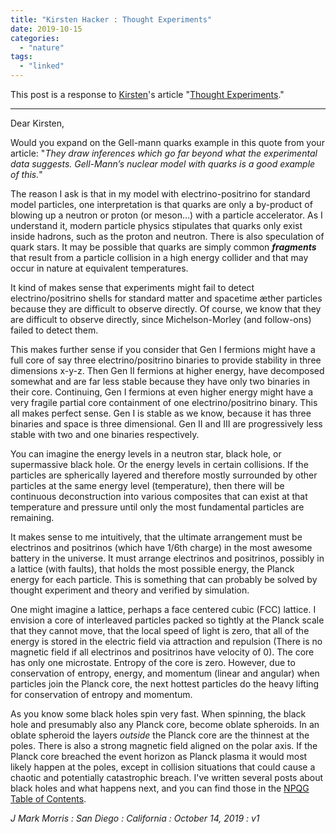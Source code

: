 ```yaml
---
title: "Kirsten Hacker : Thought Experiments"
date: 2019-10-15
categories: 
  - "nature"
tags: 
  - "linked"
---
```


This post is a response to [Kirsten](https://kirstenhacker.wordpress.com/)'s article "[Thought Experiments](https://kirstenhacker.wordpress.com/2019/09/05/thought-experiments/)." 

* * *

Dear Kirsten,

Would you expand on the Gell-mann quarks example in this quote from your article: "_They draw inferences which go far beyond what the experimental data suggests. Gell-Mann’s nuclear model with quarks is a good example of this._"

The reason I ask is that in my model with electrino-positrino for standard model particles, one interpretation is that quarks are only a by-product of blowing up a neutron or proton (or meson…) with a particle accelerator. As I understand it, modern particle physics stipulates that quarks only exist inside hadrons, such as the proton and neutron. There is also speculation of quark stars. It may be possible that quarks are simply common **_fragments_** that result from a particle collision in a high energy collider and that may occur in nature at equivalent temperatures.

It kind of makes sense that experiments might fail to detect electrino/positrino shells for standard matter and spacetime æther particles because they are difficult to observe directly. Of course, we know that they are difficult to observe directly, since Michelson-Morley (and follow-ons) failed to detect them.

This makes further sense if you consider that Gen I fermions might have a full core of say three electrino/positrino binaries to provide stability in three dimensions x-y-z. Then Gen II fermions at higher energy, have decomposed somewhat and are far less stable because they have only two binaries in their core. Continuing, Gen I fermions at even higher energy might have a very fragile partial core containment of one electrino/positrino binary. This all makes perfect sense. Gen I is stable as we know, because it has three binaries and space is three dimensional. Gen II and III are progressively less stable with two and one binaries respectively.

You can imagine the energy levels in a neutron star, black hole, or supermassive black hole. Or the energy levels in certain collisions. If the particles are spherically layered and therefore mostly surrounded by other particles at the same energy level (temperature), then there will be continuous deconstruction into various composites that can exist at that temperature and pressure until only the most fundamental particles are remaining.

It makes sense to me intuitively, that the ultimate arrangement must be electrinos and positrinos (which have 1/6th charge) in the most awesome battery in the universe. It must arrange electrinos and positrinos, possibly in a lattice (with faults), that holds the most possible energy, the Planck energy for each particle. This is something that can probably be solved by thought experiment and theory and verified by simulation.

One might imagine a lattice, perhaps a face centered cubic (FCC) lattice. I envision a core of interleaved particles packed so tightly at the Planck scale that they cannot move, that the local speed of light is zero, that all of the energy is stored in the electric field via attraction and repulsion (There is no magnetic field if all electrinos and positrinos have velocity of 0). The core has only one microstate. Entropy of the core is zero. However, due to conservation of entropy, energy, and momentum (linear and angular) when particles join the Planck core, the next hottest particles do the heavy lifting for conservation of entropy and momentum.

As you know some black holes spin very fast. When spinning, the black hole and presumably also any Planck core, become oblate spheroids. In an oblate spheroid the layers _outside_ the Planck core are the thinnest at the poles. There is also a strong magnetic field aligned on the polar axis. If the Planck core breached the event horizon as Planck plasma it would most likely happen at the poles, except in collision situations that could cause a chaotic and potentially catastrophic breach. I've written several posts about black holes and what happens next, and you can find those in the [NPQG Table of Contents](https://johnmarkmorris.com/).

_J Mark Morris : San Diego : California : October 14, 2019 : v1_
